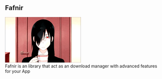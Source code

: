 ## Fafnir
<img style="width:250px;height:150px;" src=".github/assets/logo.gif"/><br>
Fafnir is an library that act as an download manager with advanced features for your App
